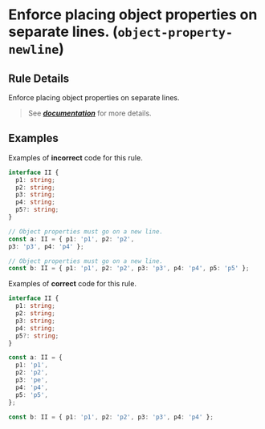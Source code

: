 # Enforce placing object properties on separate lines. (`object-property-newline`)

## Rule Details

Enforce placing object properties on separate lines.

> See [***documentation***](https://developer.huawei.com/consumer/{{region}}/doc/harmonyos-guides-{{apiVersion}}/ide_object-property-newline-{{apiVersion}}) for more details.

## Examples

Examples of **incorrect** code for this rule.

```ts
interface II {
  p1: string;
  p2: string;
  p3: string;
  p4: string;
  p5?: string;
}

// Object properties must go on a new line.
const a: II = { p1: 'p1', p2: 'p2',
p3: 'p3', p4: 'p4' };

// Object properties must go on a new line.
const b: II = { p1: 'p1', p2: 'p2', p3: 'p3', p4: 'p4', p5: 'p5' };
```

Examples of **correct** code for this rule.

```ts
interface II {
  p1: string;
  p2: string;
  p3: string;
  p4: string;
  p5?: string;
}

const a: II = {
  p1: 'p1',
  p2: 'p2',
  p3: 'pe',
  p4: 'p4',
  p5: 'p5',
};

const b: II = { p1: 'p1', p2: 'p2', p3: 'p3', p4: 'p4' };
```
